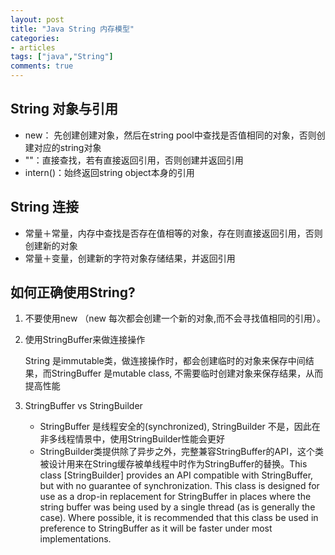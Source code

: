 ```yaml
---
layout: post
title: "Java String 内存模型"
categories:
- articles
tags: ["java","String"]
comments: true
---
```


String 对象与引用
----------------
- new： 先创建创建对象，然后在string pool中查找是否值相同的对象，否则创建对应的string对象
- ""：直接查找，若有直接返回引用，否则创建并返回引用
- intern()：始终返回string object本身的引用

String 连接
-----------
- 常量＋常量，内存中查找是否存在值相等的对象，存在则直接返回引用，否则创建新的对象
- 常量＋变量，创建新的字符对象存储结果，并返回引用

如何正确使用String?
-----------------
1. 不要使用new （new 每次都会创建一个新的对象,而不会寻找值相同的引用）。

2. 使用StringBuffer来做连接操作
	
	String 是immutable类，做连接操作时，都会创建临时的对象来保存中间结果，而StringBuffer 是mutable class, 不需要临时创建对象来保存结果，从而提高性能
3. StringBuffer vs StringBuilder
	- StringBuffer 是线程安全的(synchronized), StringBuilder 不是，因此在非多线程情景中，使用StringBuilder性能会更好
    - StringBuilder类提供除了异步之外，完整兼容StringBuffer的API，这个类被设计用来在String缓存被单线程中时作为StringBuffer的替换。This class [StringBuilder] provides an API compatible with StringBuffer, but with no guarantee of synchronization. This class is designed for use as a drop-in replacement for StringBuffer in places where the string buffer was being used by a single thread (as is generally the case). Where possible, it is recommended that this class be used in preference to StringBuffer as it will be faster under most implementations. 

